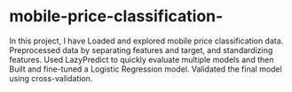 # mobile-price-classification-
In this project, I have Loaded and explored mobile price classification data. Preprocessed data by separating features and target, and standardizing features. Used LazyPredict to quickly evaluate multiple models and then Built and fine-tuned a Logistic Regression model. Validated the final model using cross-validation.
